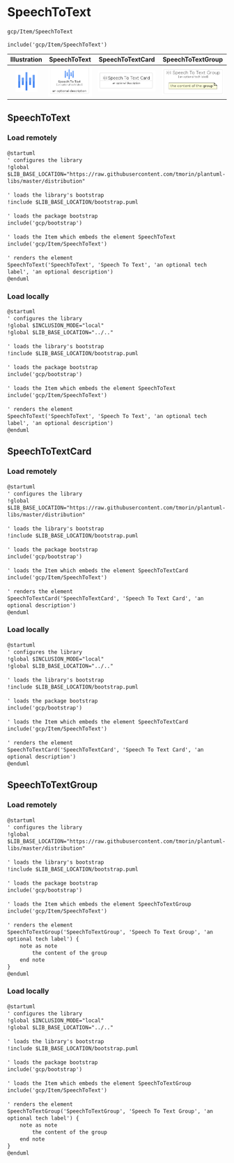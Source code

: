 # SpeechToText


```text
gcp/Item/SpeechToText
```

```text
include('gcp/Item/SpeechToText')
```



| Illustration | SpeechToText | SpeechToTextCard | SpeechToTextGroup |
| :---: | :---: | :---: | :---: |
| ![illustration for Illustration](../../gcp/Item/SpeechToText.png) | ![illustration for SpeechToText](../../gcp/Item/SpeechToText.Local.png) | ![illustration for SpeechToTextCard](../../gcp/Item/SpeechToTextCard.Local.png) | ![illustration for SpeechToTextGroup](../../gcp/Item/SpeechToTextGroup.Local.png) |




## SpeechToText

### Load remotely
```plantuml
@startuml
' configures the library
!global $LIB_BASE_LOCATION="https://raw.githubusercontent.com/tmorin/plantuml-libs/master/distribution"

' loads the library's bootstrap
!include $LIB_BASE_LOCATION/bootstrap.puml

' loads the package bootstrap
include('gcp/bootstrap')

' loads the Item which embeds the element SpeechToText
include('gcp/Item/SpeechToText')

' renders the element
SpeechToText('SpeechToText', 'Speech To Text', 'an optional tech label', 'an optional description')
@enduml
```

### Load locally
```plantuml
@startuml
' configures the library
!global $INCLUSION_MODE="local"
!global $LIB_BASE_LOCATION="../.."

' loads the library's bootstrap
!include $LIB_BASE_LOCATION/bootstrap.puml

' loads the package bootstrap
include('gcp/bootstrap')

' loads the Item which embeds the element SpeechToText
include('gcp/Item/SpeechToText')

' renders the element
SpeechToText('SpeechToText', 'Speech To Text', 'an optional tech label', 'an optional description')
@enduml
```

## SpeechToTextCard

### Load remotely
```plantuml
@startuml
' configures the library
!global $LIB_BASE_LOCATION="https://raw.githubusercontent.com/tmorin/plantuml-libs/master/distribution"

' loads the library's bootstrap
!include $LIB_BASE_LOCATION/bootstrap.puml

' loads the package bootstrap
include('gcp/bootstrap')

' loads the Item which embeds the element SpeechToTextCard
include('gcp/Item/SpeechToText')

' renders the element
SpeechToTextCard('SpeechToTextCard', 'Speech To Text Card', 'an optional description')
@enduml
```

### Load locally
```plantuml
@startuml
' configures the library
!global $INCLUSION_MODE="local"
!global $LIB_BASE_LOCATION="../.."

' loads the library's bootstrap
!include $LIB_BASE_LOCATION/bootstrap.puml

' loads the package bootstrap
include('gcp/bootstrap')

' loads the Item which embeds the element SpeechToTextCard
include('gcp/Item/SpeechToText')

' renders the element
SpeechToTextCard('SpeechToTextCard', 'Speech To Text Card', 'an optional description')
@enduml
```

## SpeechToTextGroup

### Load remotely
```plantuml
@startuml
' configures the library
!global $LIB_BASE_LOCATION="https://raw.githubusercontent.com/tmorin/plantuml-libs/master/distribution"

' loads the library's bootstrap
!include $LIB_BASE_LOCATION/bootstrap.puml

' loads the package bootstrap
include('gcp/bootstrap')

' loads the Item which embeds the element SpeechToTextGroup
include('gcp/Item/SpeechToText')

' renders the element
SpeechToTextGroup('SpeechToTextGroup', 'Speech To Text Group', 'an optional tech label') {
    note as note
        the content of the group
    end note
}
@enduml
```

### Load locally
```plantuml
@startuml
' configures the library
!global $INCLUSION_MODE="local"
!global $LIB_BASE_LOCATION="../.."

' loads the library's bootstrap
!include $LIB_BASE_LOCATION/bootstrap.puml

' loads the package bootstrap
include('gcp/bootstrap')

' loads the Item which embeds the element SpeechToTextGroup
include('gcp/Item/SpeechToText')

' renders the element
SpeechToTextGroup('SpeechToTextGroup', 'Speech To Text Group', 'an optional tech label') {
    note as note
        the content of the group
    end note
}
@enduml
```

